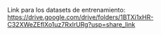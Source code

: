 Link para los datasets de entrenamiento: https://drive.google.com/drive/folders/1BTXi1xHR-C32XWeZEflXo1uz7RxlrURg?usp=share_link
